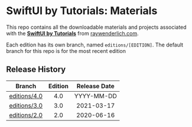 # SwiftUI by Tutorials: Materials

This repo contains all the downloadable materials and projects associated with the **[SwiftUI by Tutorials](https://www.raywenderlich.com/books/swiftui-by-tutorials)** from [raywenderlich.com](https://www.raywenderlich.com).

Each edition has its own branch, named `editions/[EDITION]`. The default branch for this repo is for the most recent edition

## Release History

| Branch                                                                           | Edition | Release Date |
| -------------------------------------------------------------------------------- |:-------:|:------------:|
| [editions/4.0](https://github.com/raywenderlich/sui-materials/tree/editions/4.0) | 4.0     | YYYY-MM-DD   |
| [editions/3.0](https://github.com/raywenderlich/sui-materials/tree/editions/3.0) | 3.0     | 2021-03-17   |
| [editions/2.0](https://github.com/raywenderlich/sui-materials/tree/editions/2.0) | 2.0     | 2020-06-16   |

